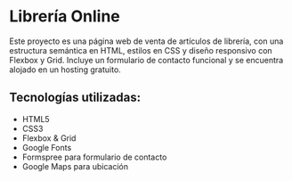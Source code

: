 # Librería Online

Este proyecto es una página web de venta de artículos de librería, con una estructura semántica en HTML, estilos en CSS y diseño responsivo con Flexbox y Grid. Incluye un formulario de contacto funcional y se encuentra alojado en un hosting gratuito.

## Tecnologías utilizadas:
- HTML5
- CSS3
- Flexbox & Grid
- Google Fonts
- Formspree para formulario de contacto
- Google Maps para ubicación